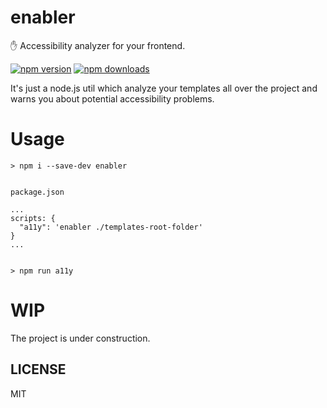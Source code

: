# enabler
 ✋ Accessibility analyzer for your frontend.

<a href="https://badge.fury.io/js/enabler"><img src="https://badge.fury.io/js/enabler.svg" alt="npm version" ></a>
<a href="https://npmjs.org/enabler"><img src="https://img.shields.io/npm/dm/enabler.svg" alt="npm downloads" ></a>

It's just a node.js util which analyze your templates all over the project and warns you about potential accessibility problems.

# Usage

```
> npm i --save-dev enabler


package.json

...
scripts: {
  "a11y": 'enabler ./templates-root-folder'
}
...


> npm run a11y

```

# WIP

The project is under construction.

## LICENSE

MIT
